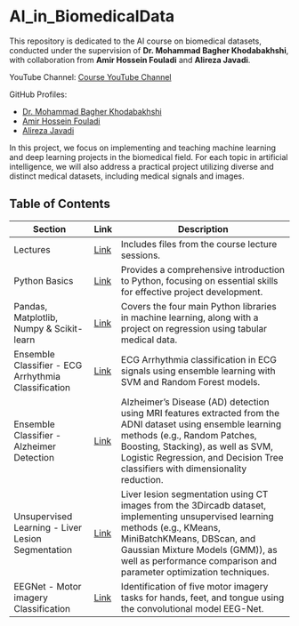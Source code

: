 # AI_in_BiomedicalData
This repository is dedicated to the AI course on biomedical datasets, conducted under the supervision of **Dr. Mohammad Bagher Khodabakhshi**, with collaboration from **Amir Hossein Fouladi** and **Alireza Javadi**.

YouTube Channel: [Course YouTube Channel](https://www.youtube.com/watch?v=Czd1bSztGy4&list=PLqAYmXa0tYJc70GbpmYBIBcc2m-hiLbdj)

GitHub Profiles:  
- [Dr. Mohammad Bagher Khodabakhshi](https://github.com/mbkhodabakhshi/)  
- [Amir Hossein Fouladi](https://github.com/amir-Hofo/)  
- [Alireza Javadi](https://github.com/alirezajavady)

In this project, we focus on implementing and teaching machine learning and deep learning projects in the biomedical field. For each topic in artificial intelligence, we will also address a practical project utilizing diverse and distinct medical datasets, including medical signals and images.

## Table of Contents

| Section                           | Link | Description                                                                                                      |
|-----------------------------------|------|------------------------------------------------------------------------------------------------------------------|
| Lectures                          | [Link](https://github.com/mbkhodabakhshi/AI_in_BiomedicalData/tree/main/0_Lecture) | Includes files from the course lecture sessions.                                                             |
| Python Basics                     | [Link](https://github.com/mbkhodabakhshi/AI_in_BiomedicalData/tree/main/1_Python%20Basics) | Provides a comprehensive introduction to Python, focusing on essential skills for effective project development.                           |
| Pandas, Matplotlib, Numpy & Scikit-learn | [Link](https://github.com/mbkhodabakhshi/AI_in_BiomedicalData/tree/main/2_Pandas%2C%20Matplotlib%2C%20Numpy%20%26%20Scikit-learn) | Covers the four main Python libraries in machine learning, along with a project on regression using tabular medical data. |
| Ensemble Classifier - ECG Arrhythmia Classification                          | [Link](https://github.com/mbkhodabakhshi/AI_in_BiomedicalData/tree/main/3_Ensemble%20Classifier%20-%20ECG%20Arrhythmia%20Classification) | ECG Arrhythmia classification in ECG signals using ensemble learning with SVM and Random Forest models.                                                             |
| Ensemble Classifier - Alzheimer Detection |[Link](https://github.com/mbkhodabakhshi/AI_in_BiomedicalData/tree/main/4_Ensemble%20Classifier%20-%20Alzheimer%20Detection)| Alzheimer’s Disease (AD) detection using MRI features extracted from the ADNI dataset using ensemble learning methods (e.g., Random Patches, Boosting, Stacking), as well as SVM, Logistic Regression, and Decision Tree classifiers with dimensionality reduction.
| Unsupervised Learning - Liver Lesion Segmentation | [Link](https://github.com/mbkhodabakhshi/AI_in_BiomedicalData/tree/main/5_Unsupervised%20Learning%20-%20Liver%20Lesion%20Segmentation) | Liver lesion segmentation using CT images from the 3Dircadb dataset, implementing unsupervised learning methods (e.g., KMeans, MiniBatchKMeans, DBScan, and Gaussian Mixture Models (GMM)), as well as performance comparison and parameter optimization techniques. 
| EEGNet - Motor imagery Classification                          | [Link](https://github.com/mbkhodabakhshi/AI_in_BiomedicalData/tree/main/6_EEGNet%20-%20Motor%20imagery%20Classification) | Identification of five motor imagery tasks for hands, feet, and tongue using the convolutional model EEG-Net.    |                                                         |
